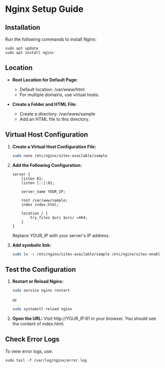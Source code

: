 # Nginx Setup Guide

## Installation

Run the following commands to install Nginx:

    sudo apt update
    sudo apt install nginx

## Location

-   **Root Location for Default Page:**

    -   Default location: /var/www/html
    -   For multiple domains, use virtual hosts.

-   **Create a Folder and HTML File:**
    -   Create a directory: /var/www/sample
    -   Add an HTML file to this directory.

## Virtual Host Configuration

1. **Create a Virtual Host Configuration File:**

    ```bash
    sudo nano /etc/nginx/sites-available/sample
    ```

2. **Add the Following Configuration:**

    ```
    server {
        listen 81;
        listen [::]:81;

        server_name YOUR_IP;

        root /var/www/sample;
        index index.html;

        location / {
            try_files $uri $uri/ =404;
        }
    }
    ```

    Replace YOUR_IP with your server's IP address.

3. **Add symbolic link:**
    ```bash
    sudo ln -s /etc/nginx/sites-available/sample /etc/nginx/sites-enabled/
    ```

## Test the Configuration

1. **Restart or Reload Nginx:**

    ```bash
    sudo service nginx restart
    ```

    or

    ```bash
    sudo systemctl reload nginx
    ```

2. **Open the URL:**
   Visit http://YOUR_IP:81 in your browser. You should see the content of index.html.

## Check Error Logs

To view error logs, use:

    sudo tail -f /var/log/nginx/error.log
